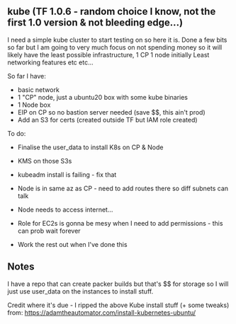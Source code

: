 ## kube (TF 1.0.6 - random choice I know, not the first 1.0 version & not bleeding edge...)

I need a simple kube cluster to start testing on so here it is. 
Done a few bits so far but I am going to very much focus on not spending money so 
it will likely have the least possible infrastructure, 1 CP 1 node initially
Least networking features etc etc...

So far I have:
* basic network
* 1 "CP" node, just a ubuntu20 box with some kube binaries
* 1 Node box
* EIP on CP so no bastion server needed (save $$, this ain't prod)
* Add an S3 for certs (created outside TF but IAM role created)


To do:
* Finalise the user_data to install K8s on CP & Node
* KMS on those S3s
* kubeadm install is failing - fix that
* Node is in same az as CP - need to add routes there so diff subnets can talk
* Node needs to access internet...
* Role for EC2s is gonna be mesy when I need to add permissions - this can prob wait forever

* Work the rest out when I've done this


## Notes

I have a repo that can create packer builds but that's $$ for storage
so I will just use user_data on the instances to install stuff. 

Credit where it's due - I ripped the above Kube install stuff (+ some tweaks) from:
https://adamtheautomator.com/install-kubernetes-ubuntu/

